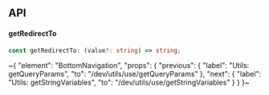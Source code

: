 

## API

#### getRedirectTo

```ts
const getRedirectTo: (value?: string) => string;
```


~{
  "element": "BottomNavigation",
  "props": {
    "previous": {
      "label": "Utils: getQueryParams",
      "to": "/dev/utils/use/getQueryParams"
    },
    "next": {
      "label": "Utils: getStringVariables",
      "to": "/dev/utils/use/getStringVariables"
    }
  }
}~
